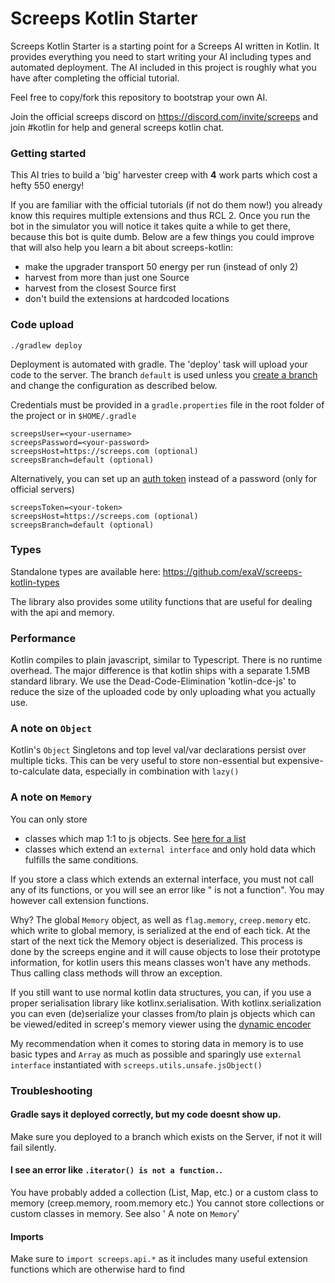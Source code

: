 # Screeps Kotlin Starter

Screeps Kotlin Starter is a starting point for a Screeps AI written in Kotlin.
It provides everything you need to start writing your AI including types and automated deployment.
The AI included in this project is roughly what you have after completing the official tutorial.

Feel free to copy/fork this repository to bootstrap your own AI.

Join the official screeps discord on https://discord.com/invite/screeps and join #kotlin for help and general screeps kotlin chat.

### Getting started

This AI tries to build a 'big' harvester creep with __4__ work parts which cost a hefty 550 energy!

If you are familiar with the official tutorials (if not do them now!) you already know this requires multiple extensions 
and thus RCL 2. Once you run the bot in the simulator you will notice it takes quite a while to get there, because
this bot is quite dumb. Below are a few things you could improve that will also help you learn a bit about screeps-kotlin:

* make the upgrader transport 50 energy per run (instead of only 2)
* harvest from more than just one Source
* harvest from the closest Source first
* don't build the extensions at hardcoded locations

### Code upload

    ./gradlew deploy

Deployment is automated with gradle. The 'deploy' task will upload your code to the server.
The branch `default` is used unless you [create a branch](https://support.screeps.com/hc/en-us/articles/203852251-New-feature-code-branches) and change the configuration as described below.

Credentials must be provided in a `gradle.properties` file in the root folder of the project or in `$HOME/.gradle`
    
    screepsUser=<your-username>
    screepsPassword=<your-password>
    screepsHost=https://screeps.com (optional)
    screepsBranch=default (optional)

Alternatively, you can set up an [auth token](https://screeps.com/a/#!/account/auth-tokens) instead of a password (only for official servers)

    screepsToken=<your-token>
    screepsHost=https://screeps.com (optional)
    screepsBranch=default (optional)

### Types
Standalone types are available here: https://github.com/exaV/screeps-kotlin-types

The library also provides some utility functions that are useful for dealing with the api and memory.

### Performance
Kotlin compiles to plain javascript, similar to Typescript. There is no runtime overhead.
The major difference is that kotlin ships with a separate 1.5MB standard library. 
We use the Dead-Code-Elimination 'kotlin-dce-js' to reduce the size of the uploaded code by only uploading 
what you actually use.

### A note on `Object`
Kotlin's `Object` Singletons and top level val/var declarations persist over multiple ticks. 
This can be very useful to store non-essential but expensive-to-calculate data, especially in combination with `lazy()`


### A note on `Memory`
You can only store
* classes which map 1:1 to js objects. See [here for a list](https://kotlinlang.org/docs/js-to-kotlin-interop.html#kotlin-types-in-javascript)
* classes which extend an `external interface` and only hold data which fulfills the same conditions.

If you store a class which extends an external interface, you must not call any of its functions, or you will see
an error like "<functionName> is not a function". You may however call extension functions.

Why? The global `Memory` object, as well as `flag.memory`, `creep.memory` etc. which write to global memory, 
is serialized at the end of each tick.
At the start of the next tick the Memory object is deserialized. 
This process is done by the screeps engine and it will cause objects to lose their prototype information,
for kotlin users this means classes won't have any methods. Thus calling class methods will throw an exception.

If you still want to use normal kotlin data structures, you can, if you use a proper serialisation library like
kotlinx.serialisation. With kotlinx.serialization you can even (de)serialize your classes from/to plain js objects which can
be viewed/edited in screep's memory viewer using the
[dynamic encoder](https://github.com/Kotlin/kotlinx.serialization/blob/master/formats/json/jsMain/src/kotlinx/serialization/json/Dynamics.kt)

My recommendation when it comes to storing data in memory is to use basic types and `Array` as much as possible
and sparingly use `external interface` instantiated with `screeps.utils.unsafe.jsObject()` 

### Troubleshooting

#### Gradle says it deployed correctly, but my code doesnt show up.
Make sure you deployed to a branch which exists on the Server, if not it will fail silently.

#### I see an error like `.iterator() is not a function.`.
You have probably added a collection (List, Map, etc.) or a custom class to memory (creep.memory, room.memory etc.)
You cannot store collections or custom classes in memory. See also ' A note on `Memory`'


#### Imports
Make sure to `import screeps.api.*` as it includes many useful extension functions which are otherwise hard to find
